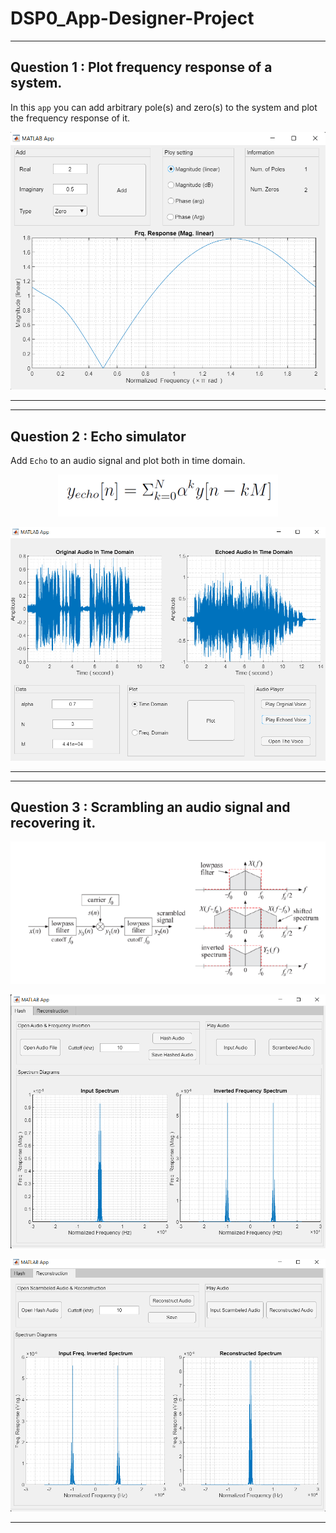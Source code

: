 # DSP0_App-Designer-Project

---

## Question 1 : Plot frequency response of a system.

In this `app` you can add arbitrary pole(s) and zero(s) to the system and plot the frequency response of it.

<p align="center">
  <img src="./pictures/Q1.png" /> 
</p>

---
---

## Question 2 : Echo simulator
Add `Echo` to an audio signal and plot both in time domain.

<p align="center">
  <img src="./pictures/Q2-1.png" /> 
</p>

<p align="center">
  <img src="./pictures/Q2-2.png" /> 
</p>

---

---

## Question 3 : Scrambling an audio signal and recovering it.


<p align="center">
  <img src="./pictures/Q3-1.png" />

<p align="center">
  <img src="./pictures/Q3-2.png" />

<p align="center">
  <img src="./pictures/Q3-3.png" />

---


